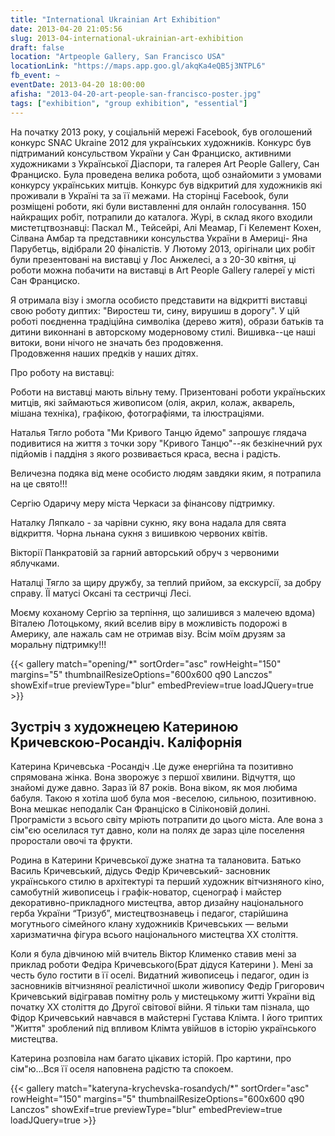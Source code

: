 ```yaml
---
title: "International Ukrainian Art Exhibition"
date: 2013-04-20 21:05:56
slug: 2013-04-international-ukrainian-art-exhibition
draft: false
location: "Artpeople Gallery, San Francisco USA"
locationLink: "https://maps.app.goo.gl/akqKa4eQB5j3NTPL6"
fb_event: ~
eventDate: 2013-04-20 18:00:00
afisha: "2013-04-20-art-people-san-francisco-poster.jpg"
tags: ["exhibition", "group exhibition", "essential"]
---
```


На початку 2013 року, у соціальній мережі Facebook, був оголошений конкурс SNAC Ukraine 2012 для українських художників. Конкурс був підтриманий консульством України у Сан Франциско,  активними художниками з Української Діаспори, та галерея Art People Gallery, Сан Франциско.  Була проведена велика робота, щоб ознайомити з умовами конкурсу  українських митців.  Конкурс був відкритий для художників які проживали в Україні та за її межами. На сторінці Facebook, були розміщені роботи, які були виставленні для онлайн голосування. 150 найкращих робіт, потрапили до каталога. Журі, в склад якого входили мистетцтвознавці: Паскал М., Тейсейрі, Алі Меамар, Гі Келемент Кохен, Сілвана Амбар та представники консульства України в Америці- Яна Парубетць,  відібрали 20 фіналістів. 
У Лютому 2013, орігінали цих робіт були презентовані на виставці у Лос Анжелесі, а з 20-30 квітня, ці роботи можна побачити на виставці в Art People Gallery галереї у місті Сан Франциско.
 
Я отримала візу і змогла  особисто  представити на відкритті виставці свою роботу диптих: "Виростеш ти, сину, вирушиш в дорогу".   У цій роботі поєдненна традіційна символіка (дерево житя),  образи батьків та дитини виконнані в авторскому модерновому стилі. Вишивка--це наші витоки, вони нічого не значать без продовження.  
Продовження наших предків у наших дітях. 

Про pоботу на виставці:

Роботи на виставці мають вільну тему. Призентовані роботи україньских митців, які займаються живописом (олія, акрил, колаж, акварель, мішана техніка), графікою, фотографіями, та ілюстраціями.

Наталья Тягло робота "Ми Кривого Танцю йдемо" запрошує глядача подивитися на життя з точки зору "Кривого Танцю"--як безкінечний рух підйомів і паддіня з якого розвивається краса, весна і радість. 

Величезна подяка від мене особисто людям завдяки яким, я потрапила на це свято!!!
 
Сергію Одаричу меру міста Черкаси за фінансову підтримку.
 
Наталку Ляпкало - за чарівни сукню, яку вона надала для свята відкриття. Чорна льнана сукня з вишивкою червоних квітів.
 
Вікторії Панкратовій за гарний авторський обруч з червоними яблучками.
 
Наталці Тягло за щиру дружбу, за теплий прийом, за екскурсії, за добру справу. ЇЇ матусі Оксані та сестричці Лесі.
 
Моєму коханому Сергію за терпіння, що залишився з малечею вдома)  
Віталею Лотоцькому, який вселив віру в можливість подорожі в Америку, але нажаль сам не отримав  візу.
Всім моїм друзям за моральну підтримку!!!

{{< gallery match="opening/*" sortOrder="asc" rowHeight="150" margins="5" thumbnailResizeOptions="600x600 q90 Lanczos" showExif=true previewType="blur" embedPreview=true loadJQuery=true >}}

## Зустріч з художнецею Катериною Кричевскою-Росандіч. Каліфорнія

Катерина Кричевська -Росандіч .Це дуже енергійна та позитивно спрямована жінка. Вона зворожує з першої хвилини. Відчуття, що знайомі дуже давно.  Зараз їй 87 років. Вона віком,  як моя любима бабуля. Такою я хотіла шоб була моя -веселою, сильною, позитивною. Вона мешкає неподалік Сан Франціско в Сіліконовій долині. Програмісти з всього світу мріють потрапити до цього міста. Але вона з сім"єю оселилася тут давно, коли на полях де зараз ціле поселення проростали овочі та фрукти.

Родина в Катерини Кричевської дуже знатна та талановита. Батько Василь Кричевський, дідусь Федір Кричевський- засновник українського стилю в архітектурі та перший художник вітчизняного кіно, самобутній живописець і графік-новатор, сценограф і майстер декоративно-прикладного мистецтва, автор дизайну національного герба України “Тризуб”, мистецтвознавець і педагог, старійшина могутнього сімейного клану художників Кричевських — вельми харизматична фігура всього національного мистецтва ХХ століття.  

Коли я була дівчиною мій вчитель Віктор Клименко ставив мені за приклад роботи Федіра Кричевського(Брат дідуся Катерини ). Мені за честь було гостити в її оселі. Видатний живописець і педагог, один із засновників вітчизняної реалістичної школи живопису Федір Григорович Кричевський відігравав помітну роль у мистецькому житті України від початку XX століття до Другої світової війни. Я тільки там пізнала, що Фідор Кричевський навчався в майстерні Густава Клімта. І його триптих "Життя" зроблений під впливом Клімта увійшов в історію українського мистецтва.

 Катерина розповіла нам багато цікавих історій. Про картини, про сім"ю...Вся її оселя наповнена радістю та спокоем. 

{{< gallery match="kateryna-krychevska-rosandych/*" sortOrder="asc" rowHeight="150" margins="5" thumbnailResizeOptions="600x600 q90 Lanczos" showExif=true previewType="blur" embedPreview=true loadJQuery=true >}}

